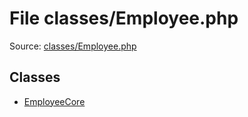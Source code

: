 File classes/Employee.php
=========

Source: [classes/Employee.php](https://github.com/PrestaShop/PrestaShop/blob/1.5.3.1/classes/Employee.php)


Classes
-------

* [EmployeeCore](class.EmployeeCore.md)


